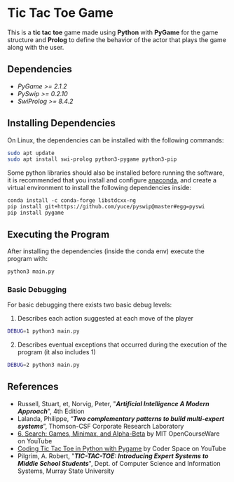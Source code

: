 # Tic Tac Toe Game

This is a **tic tac toe** game made using **Python** with **PyGame** for the game structure and **Prolog** to define the behavior of the actor that plays the game along with the user.

## Dependencies
- *PyGame >= 2.1.2*
- *PySwip >= 0.2.10*
- *SwiProlog >= 8.4.2*

## Installing Dependencies

On Linux, the dependencies can be installed with the following commands:

```bash
sudo apt update
sudo apt install swi-prolog python3-pygame python3-pip
```

Some python libraries should also be installed before running the software, it is recommended that you install and configure [anaconda](https://docs.conda.io/projects/miniconda/en/latest/),
and create a virtual environment to install the following dependencies inside:

```
conda install -c conda-forge libstdcxx-ng
pip install git+https://github.com/yuce/pyswip@master#egg=pyswi
pip install pygame
```

## Executing the Program

After installing the dependencies (inside the conda env) execute the program with:

```bash
python3 main.py
```
### Basic Debugging

For basic debugging there exists two basic debug levels:

1. Describes each action suggested at each move of the player

```bash
DEBUG=1 python3 main.py
```

2. Describes eventual exceptions that occurred during the execution of the program (it also includes 1)

```bash
DEBUG=2 python3 main.py
```

## References
- Russell, Stuart, et, Norvig, Peter, "***Artificial Intelligence A Modern Approach***", 4th Edition
- Lalanda, Philippe, “***Two complementary patterns to build multi-expert systems***”, Thomson-CSF Corporate Research Laboratory
- [6. Search: Games, Minimax, and Alpha-Beta](https://www.youtube.com/watch?v=STjW3eH0Cik) by MIT OpenCourseWare on YouTube
- [Coding Tic Tac Toe in Python with Pygame](https://www.youtube.com/watch?v=q_Nzuyvf3tw) by Coder Space on YouTube
- Pilgrim, A. Robert, "***TIC-TAC-TOE: Introducing Expert Systems to Middle School Students***", Dept. of Computer Science and Information Systems, Murray State University
